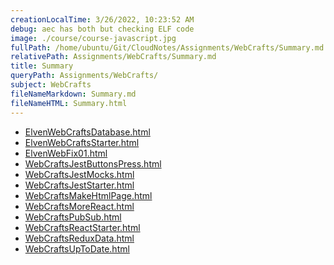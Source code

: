 ```yaml
---
creationLocalTime: 3/26/2022, 10:23:52 AM
debug: aec has both but checking ELF code
image: ./course/course-javascript.jpg
fullPath: /home/ubuntu/Git/CloudNotes/Assignments/WebCrafts/Summary.md
relativePath: Assignments/WebCrafts/Summary.md
title: Summary
queryPath: Assignments/WebCrafts/
subject: WebCrafts
fileNameMarkdown: Summary.md
fileNameHTML: Summary.html
---
```



<!-- toc -->
<!-- tocstop -->

* [ElvenWebCraftsDatabase.html](ElvenWebCraftsDatabase.html)
* [ElvenWebCraftsStarter.html](ElvenWebCraftsStarter.html)
* [ElvenWebFix01.html](ElvenWebFix01.html)
* [WebCraftsJestButtonsPress.html](WebCraftsJestButtonsPress.html)
* [WebCraftsJestMocks.html](WebCraftsJestMocks.html)
* [WebCraftsJestStarter.html](WebCraftsJestStarter.html)
* [WebCraftsMakeHtmlPage.html](WebCraftsMakeHtmlPage.html)
* [WebCraftsMoreReact.html](WebCraftsMoreReact.html)
* [WebCraftsPubSub.html](WebCraftsPubSub.html)
* [WebCraftsReactStarter.html](WebCraftsReactStarter.html)
* [WebCraftsReduxData.html](WebCraftsReduxData.html)
* [WebCraftsUpToDate.html](WebCraftsUpToDate.html)